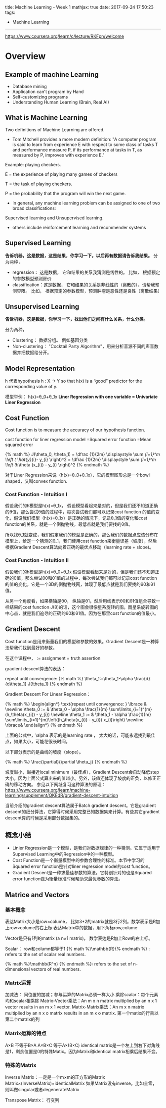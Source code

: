 title: Machine Learning - Week 1
mathjax: true
date: 2017-09-24 17:50:23
tags:
- Machine Learning
---



https://www.coursera.org/learn/c/lecture/RKFpn/welcome


# Overview

## Example of machine Learning

 * Database mining
 * Application can't program by Hand
 * Self-customizing programs
 * Understanding Human Learning (Brain, Real AI)

## What is Machine Learning

Two definitions of Machine Learning are offered.

* Tom Mitchell provides a more modern definition: "A computer program is said to learn from experience E with respect to some class of tasks T and performance measure P, if its performance at tasks in T, as measured by P, improves with experience E."

Example: playing checkers.

E = the experience of playing many games of checkers

T = the task of playing checkers.

P = the probability that the program will win the next game.

* In general, any machine learning problem can be assigned to one of two broad classifications:

Supervised learning and Unsupervised learning.

* others include reinforcement learning and recommender systems


## Supervised Learning

__告诉机器，这是数据，这是结果，你学习一下，以后再有数据请告诉我结果。__
分为两种，
   * regression： 这是数据， 它和结果的关系我猜测是线性的。
     比如， 根据预定的参数模型预测房价
   * classification：这是数据， 它和结果的关系是非线性的（离散的），请帮我预测界限。
     比如， 根据预定的参数模型，预测肿瘤是恶性还是良性（离散结果）

## Unsupervised Learning

__告诉机器，这是数据，你学习一下，找出他们之间有什么关系，什么分类。__

分为两种，
   * Clustering： 数据分组。 例如基因分类
   * Non-clustering： "Cocktail Party Algorithm"，用来分析音源不同的声音数据并把数据给分开。

## Model Representation

h 代表hypothesis
h : X → Y so that h(x) is a “good” predictor for the corresponding value of y.

模型举例：
h(x)=θ_0+θ_1x
__Liner Regression with one variable = Univariate Liner Regression__



## Cost Function

Cost function is to measure the accuracy of our hypothesis function.

cost function for liner regression model
=Squared error function
=Mean squared error


{% math %}
J(\theta_0, \theta_1) = \dfrac {1}{2m} \displaystyle \sum _{i=1}^m \left ( \hat{y}_{i}- y_{i} \right)^2 = \dfrac {1}{2m} \displaystyle \sum _{i=1}^m \left (h_\theta (x_{i}) - y_{i} \right)^2
{% endmath  %}

对于Liner Regression来说（h(x)=θ_0+θ_1x），它的模型图形总是一个bowl shaped，又叫convex function.

### Cost Function - Intuition I

假设我们的h模型是h(x)=θ_1x，
假设模型看起来是对的，但是我们还不知道正确的θ值，那么尝试θ值的过程中，每次尝试我们都可以记录cost function 的值的变化，假设我们模型（h(x)=θ_1x）是正确的情况下，记录θ_1值的变化和cost function的关系，就是一个倒抛物线，最低点就是我们要找的θ值。

所以找θ_1就变成，我们假定我们的模型是正确的，那么我们的数据点应该分布在模型上，给定一个猜测的θ_1，我们使用cost function来衡量误差（坡度），然后根据Gradient Descent算法向着正确的最优点移动（learning rate + slope)。



### Cost Function - Intuition II
假设我们的h模型是h(x)=θ_0+θ_1x
假设模型看起来是对的，但是我们还不知道正确的θ值，那么尝试θ0和θ1值的过程中，每次尝试我们都可以记录cost function 的值的变化，它是一个3D的倒抛物线网，体现了最低点就是我们要找的θ0和θ1值。

从另一个角度看，如果横轴是θ0， 纵轴是θ1，然后用线表示θ0和θ1值组合导致一样结果的cost function J(θ)的话，这个图会很像星系旋转的图。而星系旋转图的中心点，就是我们追寻的正确的θ0和θ1值。因为在那里cost function的值最小。

## Gradient Descent

Cost function是用来衡量我们的模型和参数的效果。Gradient Descent是一种算法帮我们找到最好的参数。

在这个课程中，
:= assignment
= truth assertion

gradient descent算法的表达：

repeat until convergence:
{% math %}
\theta_1:=\theta_1-\alpha \frac{d}{d\theta_1} J(\theta_1)
{% endmath %}


Gradient Descent For Linear Regression：

{% math %}
\begin{align*} \text{repeat until convergence: } \lbrace & \newline \theta_0 := & \theta_0 - \alpha \frac{1}{m} \sum\limits_{i=1}^{m}(h_\theta(x_{i}) - y_{i}) \newline \theta_1 := & \theta_1 - \alpha \frac{1}{m} \sum\limits_{i=1}^{m}\left((h_\theta(x_{i}) - y_{i}) x_{i}\right) \newline \rbrace& \end{align*}
{% endmath  %}

上面的公式中，\alpha 表示的是learning rate ， 太大的话，可能永远找到最佳点，如果太小，可能花很长时间。

以下部分表示的是曲线的坡度（slope）。

{% math %}
\frac{\partial}{\partial \theta_j}
{% endmath  %}

坡度越小，越接近local minimum（最佳点），Gradient Descent会自动降低step大小，因为上面公式算出来的值越小。另外，该值还体现了坡度的正负，以修正正确的移动方向。
参见以下网址复习这种算法的原理：
https://www.coursera.org/learn/machine-learning/supplement/QKEdR/gradient-descent-intuition



当前介绍的gradient descent算法属于Batch gradient descent。它是gradient descent的细分算法，它算得时候采用完整已知数据集来计算。有些其它gradient descent算的时候是采用部分数据集的。



## 概念小结

* Linier Regression是一个模型，是我们对数据规律的一种猜测。它属于适用于Supervised Learning中的Regression中的一种模型。
* Cost Function是一个衡量模型中的参数合理性的标准。本节中学习的Squared error function是针对liner regression model的cost function。
* Gradient Descent是一种求最佳参数的算法。它特别针对的也是Squared error function做为衡量标准时候帮助求最优参数的算法。

## Matrice and Vectors

### 基本概念

表达Matrix大小是row×colume， 比如3*2的matrix就是3行2列。数学表示是R加上row×colume的右上标
表达Matrix中的数据，用下角标row,colume

Vector是只有1列的matrix (a n×1 matrix)， 数学表达是R加上Row的右上标。

Scalar： row和column都等于1
{% math %}\mathbb{R}{% endmath  %} : refers to the set of scalar real numbers.

{% math %}\mathbb{R^n} {% endmath  %}: refers to the set of n-dimensional vectors of real numbers.

### Matrix运算

加减法： 同位置的加减；参与运算的Matrix必须一样大小
乘除scalar：每个元素均和scalar相乘除
Matrix-Vector乘法：An m x n matrix multiplied by an n x 1 vector results in an m x 1 vector.
Matrix-Matrix乘法：An m x n matrix multiplied by an n x o matrix results in an m x o matrix.
第一个matix的行乘以第二个matrix的列

### Matrix运算的特点
A×B 不等于B×A
A×B×C 等于A×(B×C)
identical matrix是一个左上到右下对角线是1，剩余位置是0的特殊Matix。因为Matrix和identical matrix相乘后结果不变。

### 特殊的Matrix
Inverse Matrix：一定是一个m×m的正方形的Matrix
Matrix×(InverseMatrix)=identicalMatrix
如果Matrix没有inverse，比如全零，则叫做singular或者degenerateMatrix

Transpose Matrix： 行变列
